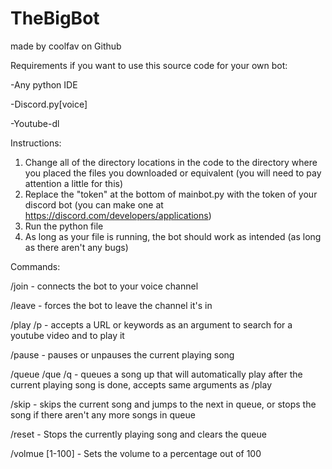 # TheBigBot

made by coolfav on Github

Requirements if you want to use this source code for your own bot:

-Any python IDE

-Discord.py[voice]

-Youtube-dl

Instructions:

1. Change all of the directory locations in the code to the directory where you placed the files you downloaded or equivalent (you will need to pay attention a little for this)
2. Replace the "token" at the bottom of mainbot.py with the token of your discord bot (you can make one at https://discord.com/developers/applications)
3. Run the python file
4. As long as your file is running, the bot should work as intended (as long as there aren't any bugs)

Commands:

/join - connects the bot to your voice channel

/leave - forces the bot to leave the channel it's in

/play /p - accepts a URL or keywords as an argument to search for a youtube video and to play it

/pause - pauses or unpauses the current playing song

/queue /que /q - queues a song up that will automatically play after the current playing song is done, accepts same arguments as /play

/skip - skips the current song and jumps to the next in queue, or stops the song if there aren't any more songs in queue

/reset - Stops the currently playing song and clears the queue

/volmue [1-100] - Sets the volume to a percentage out of 100
